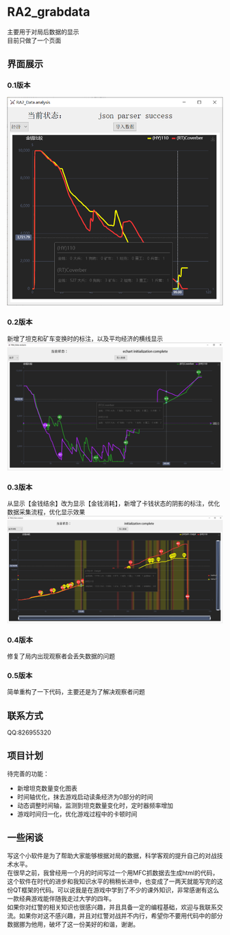 # RA2_grabdata
主要用于对局后数据的显示  
目前只做了一个页面
## 界面展示
### 0.1版本
![0.1](./git_asset/1.png)
### 0.2版本
新增了坦克和矿车变换时的标注，以及平均经济的横线显示  
![0.2](./git_asset/2.png)
### 0.3版本
从显示【金钱结余】改为显示【金钱消耗】，新增了卡钱状态的阴影的标注，优化数据采集流程，优化显示效果  
![0.3](./git_asset/3.png)
### 0.4版本
修复了局内出现观察者会丢失数据的问题
### 0.5版本
简单重构了一下代码，主要还是为了解决观察者问题
## 联系方式
QQ:826955320
## 项目计划
待完善的功能：  
- 新增坦克数量变化图表  
- 时间轴优化，抹去游戏启动读条经济为0部分的时间  
- 动态调整时间轴，监测到坦克数量变化时，定时器频率增加  
- 游戏时间归一化，优化游戏过程中的卡顿时间  
## 一些闲谈
写这个小软件是为了帮助大家能够根据对局的数据，科学客观的提升自己的对战技术水平。  
在很早之前，我曾经用一个月的时间写过一个用MFC抓数据去生成html的代码，这个软件在时代的进步和我知识水平的稍稍长进中，也变成了一两天就能写完的这份QT框架的代码。可以说我是在游戏中学到了不少的课外知识，非常感谢有这么一款经典游戏能伴随我走过大学的四年。  
如果你对红警的相关知识也很感兴趣，并且具备一定的编程基础，欢迎与我联系交流。如果你对这不感兴趣，并且对红警对战并不内行，希望你不要用代码中的部分数据挪为他用，破坏了这一份美好的和谐，谢谢。
